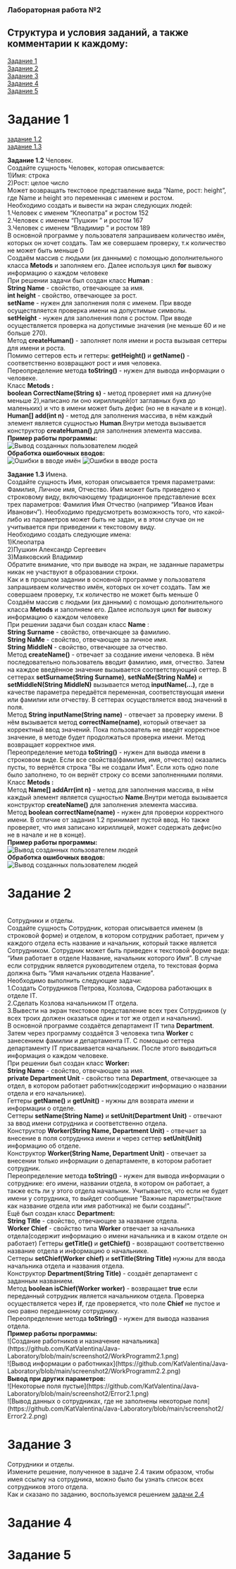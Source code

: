 <H3>Лабораторная работа №2<H3>
<H2>Структура и условия заданий, а также комментарии к каждому:</H2>

<A HREF="#chap1">Задание 1</A><br>
<A HREF="#chap2">Задание 2</A><br>
<A HREF="#chap3">Задание 3</A><br>
<A HREF="#chap4">Задание 4</A><br>
<A HREF="#chap5">Задание 5</A><br>


<A NAME="chap1"></A>
<H1>Задание 1</H1>
<A HREF="#chap1.2">задание 1.2</A><br>
<A HREF="#chap1.3">задание 1.3</A><br>

<A NAME="chap1.2"></A>
<b>Задание 1.2</b>
Человек.<br>
Создайте сущность Человек, которая описывается:</b><br>
1)Имя: строка<br>
2)Рост: целое число<br>
Может возвращать текстовое представление вида “Name, рост: height”, где Name и height это
переменная с именем и ростом.<br>
Необходимо создать и вывести на экран следующих людей:<br>
1.Человек с именем “Клеопатра” и ростом 152<br>
2.Человек с именем “Пушкин ” и ростом 167<br>
3.Человек с именем “Владимир ” и ростом 189<br>
В основной программе у пользователя запрашиваем количество имён, которых он хочет создать. Там же совершаем проверку, т.к количество не может быть меньше 0<br>
Создаём массив с людьми (их данными) с помощью дополнительного класса <b>Metods</b> и заполняем его.
Далее используя цикл <b>for</b> вывожу информацию о каждом человеке<br>
При решении задачи был создан класс <b>Human</b> :<br>
<b>String Name</b> - свойство, отвечающее за имя.<br>
<b>int height</b> - свойство, отвечающее за рост.<br>
<b>setName</b> - нужен для заполнения поля с именем. При вводе осуществляется проверка имени на допустимые символы.<br>
<b>setHeight</b> - нужен для заполнения поля с ростом. При вводе осуществляется проверка на допустимые значения (не меньше 60 и не больше 270).<br>
Метод <b>createHuman()</b> - заполняет поля имени и роста вызывая сеттеры для имени и роста.<br>
Помимо сеттеров есть и геттеры: <b>getHeight()</b> и <b>getName()</b> - соответственно возвращают рост и имя человека.<br>
Переопределение метода <b>toString()</b> - нужен для вывода информации о человеке.<br>
Класс <b>Metods :</b> <br>
<b>boolean CorrectName(String s)</b> - метод проверяет имя на длину(не меньше 2),написано ли оно кириллицей(от заглавных букв до маленьких) и что в имени может быть дефис (но не в начале и в конце).<br>
<b>Human[] add(int n)</b> - метод для заполнения массива, в нём каждый элемент является сущностью <b>Human</b>.Внутри метода вызывается конструктор <b>createHuman()</b> для заполнения элемента массива.<br> 
<b> Пример работы программы: </b><br>
![Вывод созданных пользователем людей](https://github.com/KatValentina/Java-Laboratory/blob/main/screenshot2/Work%20programm1.2.png)<br>
<b>Обработка ошибочных вводов:</b><br>
![Ошибки в вводе имён](https://github.com/KatValentina/Java-Laboratory/blob/main/screenshot2/Error1.2.1.png)
![Ошибки в вводе роста](https://github.com/KatValentina/Java-Laboratory/blob/main/screenshot2/Error1.2.2.png)<br>

<A NAME="chap1.3"></A>
<b>Задание 1.3</b>
Имена.<br>
Создайте сущность Имя, которая описывается тремя параметрами: Фамилия, Личное имя, Отчество. Имя может быть приведено к строковому виду, включающему традиционное представление всех трех параметров: Фамилия Имя Отчество (например “Иванов Иван Иванович”). Необходимо предусмотреть возможность того, что какой-либо из параметров может быть не задан, и в этом случае он не учитывается при приведении к текстовому виду.<br>
Необходимо создать следующие имена:<br>
1)Клеопатра<br>
2)Пушкин Александр Сергеевич<br>
3)Маяковский Владимир<br>
Обратите внимание, что при выводе на экран, не заданные параметры никак не участвуют в образовании строки.<br>
Как и в прошлом задании в основной программе у пользователя запрашиваем количество имён, которых он хочет создать. Там же совершаем проверку, т.к количество не может быть меньше 0<br>
Создаём массив с людьми (их данными) с помощью дополнительного класса <b>Metods</b> и заполняем его.
Далее используя цикл <b>for</b> вывожу информацию о каждом человеке<br>
При решении задачи был создан класс <b>Name</b> :<br>
<b>String Surname</b> - свойство, отвечающее за фамилию.<br>
<b>String NaMe</b> - свойство, отвечающее за личное имя.<br>
<b>String MiddleN</b> - свойство, отвечающее за отчество.<br>
Метод <b>createName()</b> - отвечает за создание имени человека. В нём последовательно пользователь вводит фамилию, имя, отчество. Затем на каждое введённое значение вызывается соответствующий сеттер.
В сеттерах <b>setSurname(String Surname)</b>, <b>setNaMe(String NaMe)</b> и <b>setMiddleN(String MiddleN)</b> вызывается метод <b>inputName(...)</b>, где в качестве параметра передаётся переменная, соответствующая имени или фамилии или отчеству. В сеттерах осуществляется ввод значений в поля. <br>
Метод <b>String inputName(String name)</b> - отвечает за проверку имени. В нём вызывается метод <b>correctName(name)</b>, который отвечает за корректный ввод значений. Пока пользователь не введёт корректное значение, в методе будет продолжаться проверка имени. Метод возвращает корректное имя.<br>
Переопределение метода <b>toString()</b> - нужен для вывода имени в строковом виде. Если все свойства(фамилия, имя, отчество) оказались пусты, то вернётся строка "Вы не создали Имя". Если хоть одно поле было заполнено, то он вернёт строку со всеми заполненными полями.<br>
Класс <b>Metods :</b> <br>
Метод <b>Name[] addArr(int n)</b> - метод для заполнения массива, в нём каждый элемент является сущностью <b>Name</b>.Внутри метода вызывается конструктор <b>createName()</b> для заполнения элемента массива.<br>
Метод <b>boolean correctName(name)</b> - нужен для проверки корректного имени. В отличие от задания 1.2 принимает пустой ввод. Но также проверяет, что имя записано кириллицей, может содержать дефис(но не в начале и не в конце).<br>
<b> Пример работы программы: </b><br>
![Вывод созданных пользователем людей](https://github.com/KatValentina/Java-Laboratory/blob/main/screenshot2/WorkProgramm1.3.png)<br>
<b>Обработка ошибочных вводов:</b><br>
![Вывод созданных пользователем людей](https://github.com/KatValentina/Java-Laboratory/blob/main/screenshot2/Еггог1.3.png)<br>


<A NAME="chap2"></A>
<H1>Задание 2</H1><br>
Сотрудники и отделы.<br>
Создайте сущность Сотрудник, которая описывается именем (в строковой форме) и отделом, в котором сотрудник работает, причем у каждого отдела есть название и начальник, который также является Сотрудником. Сотрудник может быть приведен к текстовой форме вида: “Имя работает в отделе Название, начальник которого Имя”. В случае если сотрудник является руководителем отдела, то текстовая форма должна быть “Имя начальник отдела Название”.<br>
Необходимо выполнить следующие задачи:<br>
1.Создать Сотрудников Петрова, Козлова, Сидорова работающих в отделе IT.<br>
2.Сделать Козлова начальником IT отдела.<br>
3.Вывести на экран текстовое представление всех трех Сотрудников (у всех троих должен оказаться один и тот же отдел и начальник).<br>
В основной программе создаётся департамент IT типа <b>Department</b>. Затем через программу создаётся 3 человека типа <b>Worker</b> с занесением фамилии и департамента IT. С помощью сеттера департаменту IT присваивается начальник. После этого выводиться информация о каждом человеке.<br>
При решении был создан класс <b>Worker: </b><br>
<b>String Name</b> - свойство, отвечающее за имя.<br>
<b>private Department Unit</b> - свойство типа <b>Department</b>, отвечающее за отдел, в котором работает работник(содержит информацию о названии отдела и его начальнике).<br>
Геттеры <b>getName()</b> и <b>getUnit()</b> - нужны для возврата имени и информации о отделе.<br>
Сеттеры <b>setName(String Name)</b> и <b>setUnit(Department Unit)</b> - отвечают за ввод имени сотрудника и соответственно отдела.<br>
Конструктор <b>Worker(String Name, Department Unit)</b> - отвечает за внесение в поля сотрудника имени и через сеттер <b>setUnit(Unit)</b> информацию об отделе.<br>
Конструктор <b>Worker(String Name, Department Unit)</b> - отвечает за внесении только информации о департаменте, в котором работает сотрудник.<br>
Переопределение метода <b>toString()</b> - нужен для вывода информации о сотруднике: его имени, названии отдела, в котором он работает, а также есть ли у этого отдела начальник. Учитывается, что если не будет имени у сотрудника, то выйдет сообщение "Важные параметры(такие как название отдела или имя работника) не были созданы!".<br>
Ещё был создан класс <b>Department: </b><br>
<b>String Title</b> - свойство, отвечающее за название отдела.<br>
<b>Worker Chief</b> - свойство типа <b>Worker</b> отвечает за начальника отдела(содержит информацию о имени начальника и в каком отделе он работает)
Геттеры <b>getTitle()</b> и <b>getChief()</b> - возвращают соответственно название отдела и информацию о начальнике.<br>
Сеттеры <b>setChief(Worker chief)</b> и <b>setTitle(String Title)</b> нужны для ввода начальника отдела и названия отдела.<br>
Конструктор <b>Department(String Title)</b> - создаёт департамент с заданным названием.<br>
Метод <b>boolean isChief(Worker worker)</b> - возвращает <b>true</b> если переданный сотрудник является начальником отдела. Проверка осуществляется через <b>if</b>, где проверяется, что поле <b>Chief</b> не пустое и оно равно переданному сотруднику.<br>
Переопределение метода <b>toString()</b> - нужен для вывода названия отдела.<br>
<b> Пример работы программы: </b><br>
![Создание работников и назначение начальника](https://github.com/KatValentina/Java-Laboratory/blob/main/screenshot2/WorkProgramm2.1.png)<br>
![Вывод информации о работниках](https://github.com/KatValentina/Java-Laboratory/blob/main/screenshot2/WorkProgramm2.2.png)<br>
<b>Вывод при других параметров:</b><br>
![Некоторые поля пустые](https://github.com/KatValentina/Java-Laboratory/blob/main/screenshot2/Еггог2.1.png)<br>
![Вывод данных о сотрудниках, где не заполнены некоторые поля](https://github.com/KatValentina/Java-Laboratory/blob/main/screenshot2/Еггог2.2.png)<br>


<A NAME="chap3"></A>
<H1>Задание 3</H1>
Сотрудники и отделы.<br>
Измените решение, полученное в задаче 2.4 таким образом, чтобы имея ссылку на сотрудника, можно было бы узнать список всех сотрудников этого отдела.<br>
Как и сказано по заданию, воспользуемся решением <A HREF="#chap2">задачи 2.4</A><br>







<A NAME="chap4"></A>
<H1>Задание 4</H1>




<A NAME="chap5"></A>
<H1>Задание 5</H1>
 